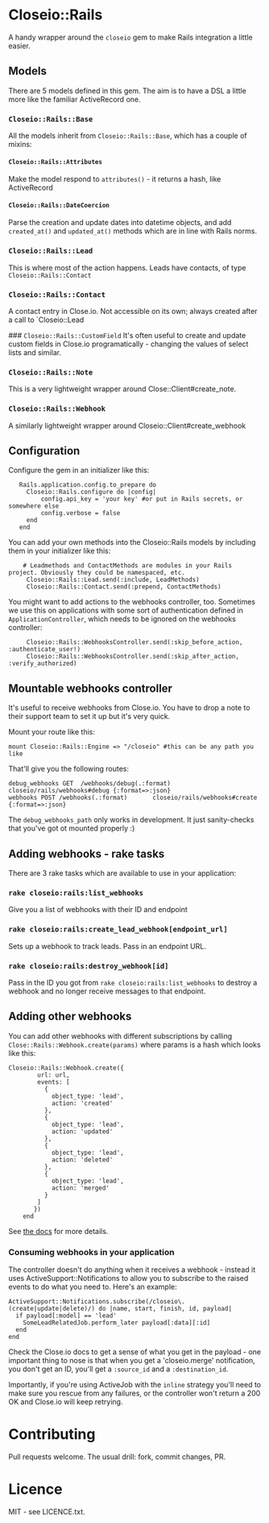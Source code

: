 # Closeio::Rails
A handy wrapper around the `closeio` gem to make Rails integration a little easier.

## Models
There are 5 models defined in this gem. The aim is to have a DSL a little more like the familiar ActiveRecord one. 

### `Closeio::Rails::Base`
All the models inherit from `Closeio::Rails::Base`, which has a couple of mixins:

#### `Closeio::Rails::Attributes`
Make the model respond to `attributes()` - it returns a hash, like ActiveRecord

#### `Closeio::Rails::DateCoercion`
Parse the creation and update dates into datetime objects, and add `created_at()` and `updated_at()` methods which are in line with Rails norms.

### `Closeio::Rails::Lead`
This is where most of the action happens. Leads have contacts, of type `Closeio::Rails::Contact`

### `Closeio::Rails::Contact`
A contact entry in Close.io. Not accessible on its own; always created after a call to `Closeio::Lead

### `Closeio::Rails::CustomField`
It's often useful to create and update custom fields in Close.io programatically - changing the values of select lists and similar.
 
### `Closeio::Rails::Note`
This is a very lightweight wrapper around Close::Client#create_note.

### `Closeio::Rails::Webhook`
A similarly lightweight wrapper around Closeio::Client#create_webhook

## Configuration
Configure the gem in an initializer like this:

```
   Rails.application.config.to_prepare do
     Closeio::Rails.configure do |config|
         config.api_key = 'your key' #or put in Rails secrets, or somewhere else
         config.verbose = false
     end
   end
```

You can add your own methods into the Closeio::Rails models by including them in your initializer like this:

```
    # Leadmethods and ContactMethods are modules in your Rails project. Obviously they could be namespaced, etc.
     Closeio::Rails::Lead.send(:include, LeadMethods)
     Closeio::Rails::Contact.send(:prepend, ContactMethods)
```

You might want to add actions to the webhooks controller, too. Sometimes we use this on applications with some sort of authentication defined in `ApplicationController`, which needs to be ignored on the webhooks controller:

```
     Closeio::Rails::WebhooksController.send(:skip_before_action, :authenticate_user!)
     Closeio::Rails::WebhooksController.send(:skip_after_action, :verify_authorized)
```

## Mountable webhooks controller
It's useful to receive webhooks from Close.io. You have to drop a note to their support team to set it up but it's very quick.

Mount your route like this:

```
mount Closeio::Rails::Engine => "/closeio" #this can be any path you like
```

That'll give you the following routes:

```
debug_webhooks GET  /webhooks/debug(.:format) closeio/rails/webhooks#debug {:format=>:json}
webhooks POST /webhooks(.:format)       closeio/rails/webhooks#create {:format=>:json}
```

The `debug_webhooks_path` only works in development. It just sanity-checks that you've got ot mounted properly :)

## Adding webhooks - rake tasks
There are 3 rake tasks which are available to use in your application:

### `rake closeio:rails:list_webhooks`
Give you a list of webhooks with their ID and endpoint

### `rake closeio:rails:create_lead_webhook[endpoint_url]`
Sets up a webhook to track leads. Pass in an endpoint URL.

### `rake closeio:rails:destroy_webhook[id]`
Pass in the ID you got from `rake closeio:rails:list_webhooks` to destroy a webhook and no longer receive messages to that endpoint.

## Adding other webhooks
You can add other webhooks with different subscriptions by calling `Close::Rails::Webhook.create(params)` where params is a hash which looks like this:

```
Closeio::Rails::Webhook.create({
        url: url,
        events: [
          {
            object_type: 'lead',
            action: 'created'
          },
          {
            object_type: 'lead',
            action: 'updated'
          },
          {
            object_type: 'lead',
            action: 'deleted'
          },
          {
            object_type: 'lead',
            action: 'merged'
          }
        ]
       })
    end
```

See [the docs](https://developer.close.com/#webhooks) for more details.

### Consuming webhooks in your application
The controller doesn't do anything when it receives a webhook - instead it uses ActiveSupport::Notifications to allow you to subscribe to the raised events to do what you need to. Here's an example:

```
ActiveSupport::Notifications.subscribe(/closeio\.(create|update|delete)/) do |name, start, finish, id, payload|
  if payload[:model] == 'lead'
    SomeLeadRelatedJob.perform_later payload[:data][:id]
  end
end
```

Check the Close.io docs to get a sense of what you get in the payload - one important thing to nose is that when you get a 'closeio.merge' notification, you don't get an ID, you'll get a `:source_id` and a `:destination_id`.

Importantly, if you're using ActiveJob with the `inline` strategy you'll need to make sure you rescue from any failures, or the controller won't return a 200 OK and Close.io will keep retrying.

# Contributing
Pull requests welcome. The usual drill: fork, commit changes, PR.

# Licence
MIT - see LICENCE.txt.


      




